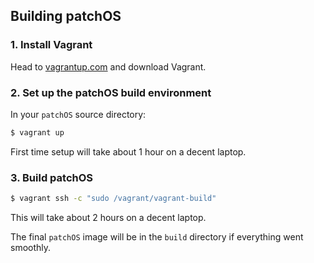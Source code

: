 ## Building patchOS

### 1. Install Vagrant

Head to [vagrantup.com](https://www.vagrantup.com/downloads.html) and download Vagrant.

### 2. Set up the patchOS build environment

In your `patchOS` source directory:
```sh
$ vagrant up
```

First time setup will take about 1 hour on a decent laptop.

### 3. Build patchOS

```sh
$ vagrant ssh -c "sudo /vagrant/vagrant-build"
```

This will take about 2 hours on a decent laptop.

The final `patchOS` image will be in the `build` directory if everything went smoothly.
